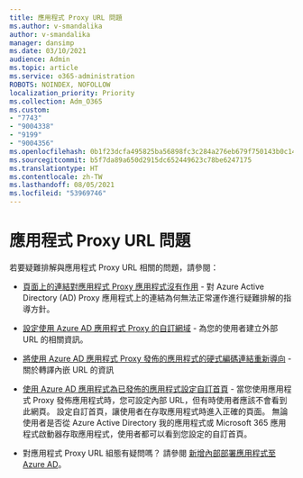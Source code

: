 ```yaml
---
title: 應用程式 Proxy URL 問題
ms.author: v-smandalika
author: v-smandalika
manager: dansimp
ms.date: 03/10/2021
audience: Admin
ms.topic: article
ms.service: o365-administration
ROBOTS: NOINDEX, NOFOLLOW
localization_priority: Priority
ms.collection: Adm_O365
ms.custom:
- "7743"
- "9004338"
- "9199"
- "9004356"
ms.openlocfilehash: 0b1f23dcfa495825ba56898fc3c284a276eb679f750143b0c1460662835e658f
ms.sourcegitcommit: b5f7da89a650d2915dc652449623c78be6247175
ms.translationtype: HT
ms.contentlocale: zh-TW
ms.lasthandoff: 08/05/2021
ms.locfileid: "53969746"
---
```

# <a name="application-proxy-url-issues"></a>應用程式 Proxy URL 問題

若要疑難排解與應用程式 Proxy URL 相關的問題，請參閱：

- [頁面上的連結對應用程式 Proxy 應用程式沒有作用](https://docs.microsoft.com/azure/active-directory/manage-apps/application-proxy-page-links-broken-problem) - 對 Azure Active Directory (AD) Proxy 應用程式上的連結為何無法正常運作進行疑難排解的指導方針。

- [設定使用 Azure AD 應用程式 Proxy 的自訂網域](https://docs.microsoft.com/azure/active-directory/manage-apps/application-proxy-configure-custom-domain) - 為您的使用者建立外部 URL 的相關資訊。

- [將使用 Azure AD 應用程式 Proxy 發佈的應用程式的硬式編碼連結重新導向](https://docs.microsoft.com/azure/active-directory/manage-apps/application-proxy-configure-hard-coded-link-translation) - 關於轉譯內嵌 URL 的資訊

- [使用 Azure AD 應用程式為已發佈的應用程式設定自訂首頁](https://docs.microsoft.com/azure/active-directory/manage-apps/application-proxy-configure-custom-home-page#change-the-home-page-in-the-azure-portal) - 當您使用應用程式 Proxy 發佈應用程式時，您可設定內部 URL，但有時使用者應該不會看到此網頁。 設定自訂首頁，讓使用者在存取應用程式時進入正確的頁面。 無論使用者是否從 Azure Active Directory 我的應用程式或 Microsoft 365 應用程式啟動器存取應用程式，使用者都可以看到您設定的自訂首頁。

- 對應用程式 Proxy URL 組態有疑問嗎？ 請參閱 [新增內部部署應用程式至 Azure AD](https://docs.microsoft.com/azure/active-directory/manage-apps/application-proxy-add-on-premises-application#add-an-on-premises-app-to-azure-ad)。
 

